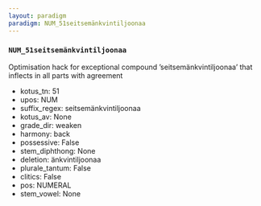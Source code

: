 ```yaml
---
layout: paradigm
paradigm: NUM_51seitsemänkvintiljoonaa
---
```

### ` NUM_51seitsemänkvintiljoonaa `

Optimisation hack for exceptional compound ’seitsemänkvintiljoonaa’ that inflects in all parts with agreement
* kotus_tn: 51
* upos: NUM
* suffix_regex: seitsemänkvintiljoonaa
* kotus_av: None
* grade_dir: weaken
* harmony: back
* possessive: False
* stem_diphthong: None
* deletion: änkvintiljoonaa
* plurale_tantum: False
* clitics: False
* pos: NUMERAL
* stem_vowel: None
